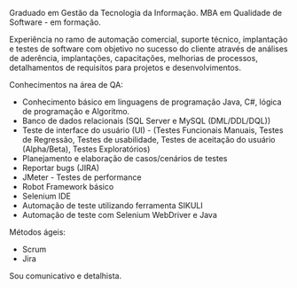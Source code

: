 Graduado em Gestão da Tecnologia da Informação.
MBA em Qualidade de Software - em formação.

Experiência no ramo de automação comercial, suporte técnico, implantação e testes de software com objetivo no sucesso do cliente através de análises de aderência, implantações, capacitações, melhorias de processos, detalhamentos de requisitos para projetos e desenvolvimentos.

Conhecimentos na área de QA:
- Conhecimento básico em linguagens de programação Java, C#, lógica de programação e Algoritmo.
- Banco de dados relacionais (SQL Server e MySQL (DML/DDL/DQL))
- Teste de interface do usuário (UI) - (Testes Funcionais Manuais, Testes de Regressão, Testes de usabilidade, Testes de aceitação do usuário (Alpha/Beta), Testes Exploratórios)
- Planejamento e elaboração de casos/cenários de testes
- Reportar bugs (JIRA)
- JMeter - Testes de performance
- Robot Framework básico
- Selenium IDE
- Automação de teste utilizando ferramenta SIKULI
- Automação de teste com Selenium WebDriver e Java

Métodos ágeis:
- Scrum
- Jira

Sou comunicativo e detalhista.
